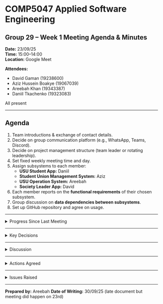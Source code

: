 # COMP5047 Applied Software Engineering  
## Group 29 – Week 1 Meeting Agenda & Minutes  

**Date:** 23/09/25  
**Time:** 15:00–14:00  
**Location:** Google Meet  

**Attendees:**  
- David Gaman (19238600)  
- Aziz Hussein Boakye (19067039)  
- Areebah Khan (19343387)  
- Daniil Tkachenko (19323083)  

All present 

---

## Agenda

1. Team introductions & exchange of contact details.  
2. Decide on group communication platform (e.g., WhatsApp, Teams, Discord).  
3. Decide on project management structure (team leader or rotating leadership).  
4. Set fixed weekly meeting time and day.  
5. Assign subsystems to each member:
   - **USU Student App:** Daniil  
   - **Student Union Management System:** Aziz  
   - **USU Operation System:** Areebah  
   - **Society Leader App:** David  
6. Each member reports on the **functional requirements** of their chosen subsystem.  
7. Group discussion on **data dependencies between subsystems**.  
8. Set up GitHub repository and agree on usage.  


---

<details>
<summary>Progress Since Last Meeting</summary>

- First official meeting; no prior actions.  

</details>

---

<details>
<summary>Key Decisions</summary>

- **Communication:** Group WhatsApp created for fast communication.  
- **Leadership:** Areebah for now   
- **Weekly Meeting:** Agreed to meet every Tuesday at 15:00.  
- **Subsystem Allocation:**  
  - Daniil → USU Student App  
  - Aziz → Student Union Management System  
  - Areebah → USU Operation System  
  - David → Society Leader App  

</details>

---

<details>
<summary>Discussion</summary>

- Each member presented **functional requirements** of their subsystem based on the case study.  
- Identified **data dependencies between subsystems**, for example:  
  - Student App requires event & society data from both Union Management and Society Leader App.  
  - Society Leader App requires approval data from Union Management System.  
  - Union Management System requires membership approvals from USU Operation System.  
  - USU Operation System requires union event data from Union Management System.  

</details>

---

<details>
<summary>Actions Agreed</summary>

- **All Members:** Upload functional requirements of assigned subsystem to GitHub (individual repos).  
- **Team Leader:** Create shared GitHub repo for coursework and add members.  
- **All Members:** Clone repo and upload Week 1 meeting notes.  

</details>

---

<details>
<summary>Issues Raised</summary>

- None at this stage.  

</details>

---

**Prepared by:** Areebah 
**Date of Writing:** 30/09/25 (late document but meeting did happen on 23rd)

